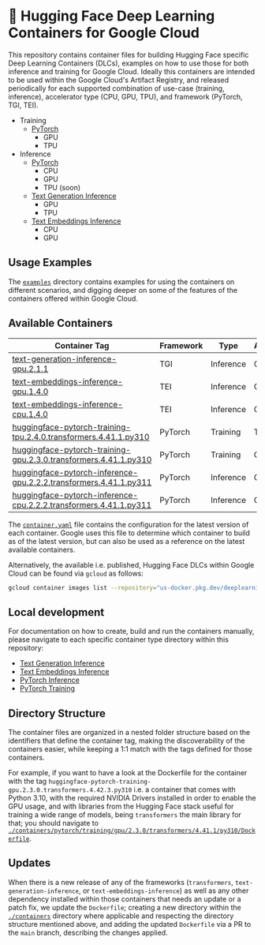 # 🤗 Hugging Face Deep Learning Containers for Google Cloud

This repository contains container files for building Hugging Face specific Deep Learning Containers (DLCs), examples on how to use those for both inference and training for Google Cloud. Ideally this containers are intended to be used within the Google Cloud's Artifact Registry, and released periodically for each supported combination of use-case (training, inference), accelerator type (CPU, GPU, TPU), and framework (PyTorch, TGI, TEI).

* Training
  * [PyTorch](./containers/pytorch/training/README.md)
    * GPU
    * TPU
* Inference
  * [PyTorch](./containers/pytorch/inference/README.md)
    * CPU
    * GPU
    * TPU (soon)
  * [Text Generation Inference](./containers/tgi/README.md)
    * GPU
    * TPU
  * [Text Embeddings Inference](./containers/tei/README.md)
    * CPU
    * GPU

## Usage Examples

The [`examples`](./examples) directory contains examples for using the containers on different scenarios, and digging deeper on some of the features of the containers offered within Google Cloud.

## Available Containers

| Container Tag | Framework | Type | Accelerator |
| --- | --- | --- | --- |
| [text-generation-inference-gpu.2.1.1](./containers/tgi/gpu/2.1.1/Dockerfile) | TGI | Inference | GPU |
| [text-embeddings-inference-gpu.1.4.0](./containers/tei/gpu/1.4.0/Dockerfile) | TEI | Inference | GPU |
| [text-embeddings-inference-cpu.1.4.0](./containers/tei/cpu/1.4.0/Dockerfile) | TEI | Inference | CPU |
| [huggingface-pytorch-training-tpu.2.4.0.transformers.4.41.1.py310](./containers/pytorch/training/tpu/2.4.0/transformers/4.41.1/py310/Dockerfile) | PyTorch | Training | TPU |
| [huggingface-pytorch-training-gpu.2.3.0.transformers.4.41.1.py310](./containers/pytorch/training/gpu/2.3.0/transformers/4.41.1/py310/Dockerfile) | PyTorch | Training | GPU |
| [huggingface-pytorch-inference-gpu.2.2.2.transformers.4.41.1.py311](./containers/pytorch/inference/gpu/2.2.2/transformers/4.41.1/py311/Dockerfile) | PyTorch | Inference | GPU |
| [huggingface-pytorch-inference-cpu.2.2.2.transformers.4.41.1.py311](./containers/pytorch/inference/cpu/2.2.2/transformers/4.41.1/py311/Dockerfile) | PyTorch | Inference | CPU |

The [`container.yaml`](./containers/container.yaml) file contains the configuration for the latest version of each container. Google uses this file to determine which container to build as of the latest version, but can also be used as a reference on the latest available containers.

Alternatively, the available i.e. published, Hugging Face DLCs within Google Cloud can be found via `gcloud` as follows:

```bash
gcloud container images list --repository="us-docker.pkg.dev/deeplearning-platform-release/gcr.io" | grep "huggingface"
```

## Local development

For documentation on how to create, build and run the containers manually, please navigate to each specific container type directory within this repository:

* [Text Generation Inference](./containers/tgi/README.md)
* [Text Embeddings Inference](./containers/tei/README.md)
* [PyTorch Inference](./containers/pytorch/inference/README.md)
* [PyTorch Training](./containers/pytorch/training/README.md)

## Directory Structure

The container files are organized in a nested folder structure based on the identifiers that define the container tag, making the discoverability of the containers easier, while keeping a 1:1 match with the tags defined for those containers.

For example, if you want to have a look at the Dockerfile for the container with the tag `huggingface-pytorch-training-gpu.2.3.0.transformers.4.42.3.py310` i.e. a container that comes with Python 3.10, with the required NVIDIA Drivers installed in order to enable the GPU usage, and with libraries from the Hugging Face stack useful for training a wide range of models, being `transformers` the main library for that; you should navigate to [`./containers/pytorch/training/gpu/2.3.0/transformers/4.41.1/py310/Dockerfile`](./containers/pytorch/training/gpu/2.3.0/transformers/4.42.0/py310/Dockerfile).

## Updates

When there is a new release of any of the frameworks (`transformers`, `text-generation-inference`, or `text-embeddings-inference`) as well as any other dependency installed within those containers that needs an update or a patch fix, we update the `Dockerfile`; creating a new directory within the [`./containers`](./containers/) directory where applicable and respecting the directory structure mentioned above, and adding the updated `Dockerfile` via a PR to the `main` branch, describing the changes applied.
